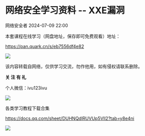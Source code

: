 #  网络安全学习资料 -- XXE漏洞   
 网络安全者   2024-07-09 22:00  
  
本套课程在线学习（网盘地址，保存即可免费观看）地址：  
  
https://pan.quark.cn/s/eb7556df4e82  
  
  
![](https://mmbiz.qpic.cn/sz_mmbiz_png/0JJXjA8siccwGjrMRrlavEcrictuKLJMvSOzicA3N4MEWic4GUcWHaHUiae1dDUSicMbN8GU4tIGTWlqnP4LeQW2MyGA/640?wx_fmt=png&from=appmsg "")  
  
该内容转载自网络，仅供学习交流，勿作他用，如有侵权请联系删除。  
  
  
**关 注 有 礼**  
  
  
  
  
个人微信：ivu123ivu  
  
![](https://mmbiz.qpic.cn/sz_mmbiz_png/0JJXjA8siccydJiaGjK6D1iblxelTribvvCaauQOjUmMnDYENryqRSNKIhwGjBia218Z3fF12b3oFBosEWkGtpt757Q/640?wx_fmt=png&from=appmsg "")  
  
各类学习教程下载合集  
  
https://docs.qq.com/sheet/DUHNQdlRUVUp5Vll2?tab=y8e4ni  
  
![](https://mmbiz.qpic.cn/sz_mmbiz_png/0JJXjA8siccwGjrMRrlavEcrictuKLJMvSMFzGV9tAiadLjlTYA3SB5neuOwoUTeKTFY9ib6mP9vtQpUTYcgquJUbg/640?wx_fmt=png&from=appmsg "")  
  
  
